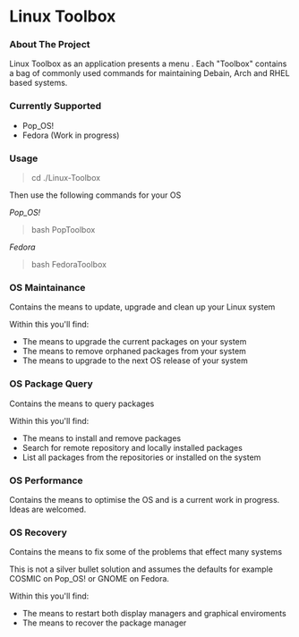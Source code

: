 Linux Toolbox
==================

### About The Project

Linux Toolbox as an application presents a menu . Each "Toolbox" contains a bag of commonly used commands for maintaining Debain, Arch and RHEL based systems.

### Currently Supported

- Pop_OS!
- Fedora (Work in progress)

### Usage

> cd ./Linux-Toolbox

Then use the following commands for your OS

*Pop_OS!*

> bash PopToolbox

*Fedora*

> bash FedoraToolbox

### OS Maintainance

Contains the means to update, upgrade and clean up your Linux system

Within this you'll find:

- The means to upgrade the current packages on your system
- The means to remove orphaned packages from your system
- The means to upgrade to the next OS release of your system

### OS Package Query

Contains the means to query packages

Within this you'll find:

- The means to install and remove packages
- Search for remote repository and locally installed packages
- List all packages from the repositories or installed on the system

### OS Performance

Contains the means to optimise the OS and is a current work in progress. Ideas are welcomed.

### OS Recovery

Contains the means to fix some of the problems that effect many systems 

This is not a silver bullet solution and assumes the defaults for example COSMIC on Pop_OS! or GNOME on Fedora.

Within this you'll find:

- The means to restart both display managers and graphical enviroments
- The means to recover the package manager
